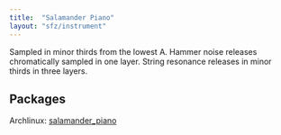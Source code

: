```yaml
---
title:  "Salamander Piano"
layout: "sfz/instrument"
---
```

Sampled in minor thirds from the lowest A.
Hammer noise releases chromatically sampled in one layer.
String resonance releases in minor thirds in three layers.

## Packages

Archlinux: [salamander_piano](https://aur.archlinux.org/packages/salamander_piano/)
